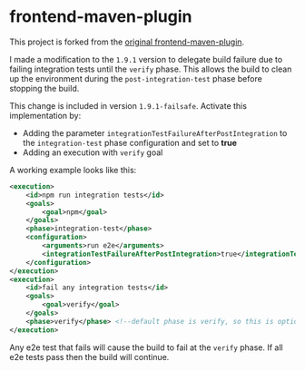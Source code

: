 # frontend-maven-plugin

This project is forked from the [original frontend-maven-plugin](https://github.com/eirslett/frontend-maven-plugin).

I made a modification to the `1.9.1` version to delegate build failure due to failing integration tests until the `verify` phase.
This allows the build to clean up the environment during the `post-integration-test` phase before stopping the build.

This change is included in version `1.9.1-failsafe`. Activate this implementation by:

- Adding the parameter `integrationTestFailureAfterPostIntegration` to the `integration-test` phase configuration and set to **true**
- Adding an execution with `verify` goal

A working example looks like this:

```xml
<execution>
    <id>npm run integration tests</id>
    <goals>
        <goal>npm</goal>
    </goals>
    <phase>integration-test</phase>
    <configuration>
        <arguments>run e2e</arguments>
        <integrationTestFailureAfterPostIntegration>true</integrationTestFailureAfterPostIntegration>
    </configuration>
</execution>
<execution>
    <id>fail any integration tests</id>
    <goals>
        <goal>verify</goal>
    </goals>
    <phase>verify</phase> <!--default phase is verify, so this is optional-->
</execution>
```

Any e2e test that fails will cause the build to fail at the `verify` phase. If all e2e tests
pass then the build will continue.